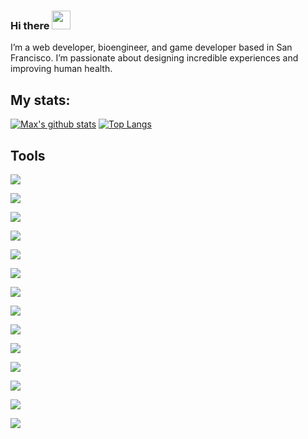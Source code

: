 ### Hi there <img src="https://raw.githubusercontent.com/MartinHeinz/MartinHeinz/master/wave.gif" width="30px">
I’m a web developer, bioengineer, and game developer based in San Francisco. I’m passionate about designing incredible experiences and improving human health.

## My stats:
[![Max's github stats](https://github-readme-stats.vercel.app/api?username=maxall41&theme=radical&show_icons=true)](https://github.com/anuraghazra/github-readme-stats)
[![Top Langs](https://github-readme-stats.vercel.app/api/top-langs/?username=maxall41)](https://github.com/anuraghazra/github-readme-stats)
## Tools

![](https://img.shields.io/badge/Language-Javascript-informational?style=flat&logo=JavaScript&logoColor=white&color=2bbc8a)

![](https://img.shields.io/badge/Language-Typescript-informational?style=flat&logo=TypeScript&logoColor=white&color=2bbc8a)

![](https://img.shields.io/badge/Language-Css-informational?style=flat&logo=CSS3&logoColor=white&color=2bbc8a)

![](https://img.shields.io/badge/Language-Html-informational?style=flat&logo=HTML5&logoColor=white&color=2bbc8a)

![](https://img.shields.io/badge/Language-Python-informational?style=flat&logo=Python&logoColor=white&color=2bbc8a)

![](https://img.shields.io/badge/Code-Vue-informational?style=flat&logo=Vue.js&logoColor=white&color=2bbc8a)

![](https://img.shields.io/badge/Code-Nuxt.js-informational?style=flat&logo=Nuxt.js&logoColor=white&color=2bbc8a)

![](https://img.shields.io/badge/Ui-Bootstrap-informational?style=flat&logo=Bootstrap&logoColor=white&color=2bbc8a)

![](https://img.shields.io/badge/Code-Python-informational?style=flat&logo=Python&logoColor=white&color=2bbc8a)

![](https://img.shields.io/badge/Code-Node.js-informational?style=flat&logo=Node.js&logoColor=white&color=2bbc8a)

![](https://img.shields.io/badge/Database-MongoDB-informational?style=flat&logo=MongoDB&logoColor=white&color=2bbc8a)

![](https://img.shields.io/badge/Code-GraphQL-informational?style=flat&logo=GraphQL&logoColor=white&color=2bbc8a)

![](https://img.shields.io/badge/Proxy-Nginx-informational?style=flat&logo=NGINX&logoColor=white&color=2bbc8a)

![](https://img.shields.io/badge/Deployment-Docker-informational?style=flat&logo=Docker&logoColor=white&color=2bbc8a)




<!--
**maxall41/maxall41** is a ✨ _special_ ✨ repository because its `README.md` (this file) appears on your GitHub profile.

Here are some ideas to get you started:

- 🔭 I’m currently working on ...
- 🌱 I’m currently learning ...
- 👯 I’m looking to collaborate on ...
- 🤔 I’m looking for help with ...
- 💬 Ask me about ...
- 📫 How to reach me: ...
- 😄 Pronouns: ...
- ⚡ Fun fact: ...
-->
